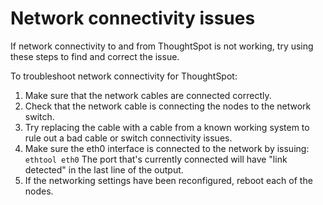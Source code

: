 # Network connectivity issues

If network connectivity to and from ThoughtSpot is not working, try using these steps to find and correct the issue.

To troubleshoot network connectivity for ThoughtSpot:

1.   Make sure that the network cables are connected correctly. 
2.   Check that the network cable is connecting the nodes to the network switch. 
3.   Try replacing the cable with a cable from a known working system to rule out a bad cable or switch connectivity issues. 
4.   Make sure the eth0 interface is connected to the network by issuing: `ethtool eth0` The port that's currently connected will have "link detected" in the last line of the output.
5.   If the networking settings have been reconfigured, reboot each of the nodes. 


